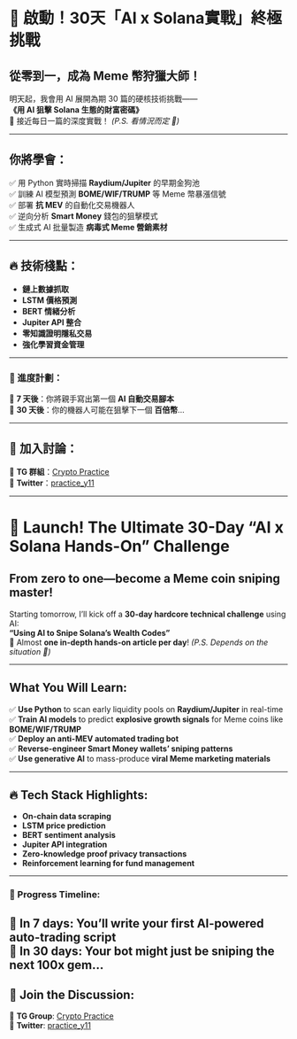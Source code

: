 # 🚀 啟動！30天「AI x Solana實戰」終極挑戰  

## 從零到一，成為 Meme 幣狩獵大師！  

明天起，我會用 AI 展開為期 30 篇的硬核技術挑戰——  
**《用 AI 狙擊 Solana 生態的財富密碼》**  
📌 接近每日一篇的深度實戰！ *(P.S. 看情況而定 🤣)*  

---

## 你將學會：
✅ 用 Python 實時掃描 **Raydium/Jupiter** 的早期金狗池  
✅ 訓練 AI 模型預測 **BOME/WIF/TRUMP** 等 Meme 幣暴漲信號  
✅ 部署 **抗 MEV** 的自動化交易機器人  
✅ 逆向分析 **Smart Money** 錢包的狙擊模式  
✅ 生成式 AI 批量製造 **病毒式 Meme 營銷素材**  

---

## 🔥 技術棧點：
- **鏈上數據抓取**  
- **LSTM 價格預測**  
- **BERT 情緒分析**  
- **Jupiter API 整合**  
- **零知識證明隱私交易**  
- **強化學習資金管理**  

---

### 📆 進度計劃：
📌 **7 天後**：你將親手寫出第一個 **AI 自動交易腳本**  
📌 **30 天後**：你的機器人可能在狙擊下一個 **百倍幣**...  

---

## 🎯 加入討論：
🔗 **TG 群組**：[Crypto Practice](https://t.me/crypto_practice)  
🔗 **Twitter**：[practice_y11](https://x.com/practice_y11)  

---

# 🚀 Launch! The Ultimate 30-Day “AI x Solana Hands-On” Challenge

## From zero to one—become a Meme coin sniping master!  

Starting tomorrow, I’ll kick off a **30-day hardcore technical challenge** using AI:  
**“Using AI to Snipe Solana’s Wealth Codes”**  
📌 Almost **one in-depth hands-on article per day**! *(P.S. Depends on the situation 🤣)*  

---

## What You Will Learn:
✅ **Use Python** to scan early liquidity pools on **Raydium/Jupiter** in real-time  
✅ **Train AI models** to predict **explosive growth signals** for Meme coins like **BOME/WIF/TRUMP**  
✅ **Deploy an anti-MEV automated trading bot**  
✅ **Reverse-engineer Smart Money wallets’ sniping patterns**  
✅ **Use generative AI** to mass-produce **viral Meme marketing materials**  

---

## 🔥 Tech Stack Highlights:
- **On-chain data scraping**  
- **LSTM price prediction**  
- **BERT sentiment analysis**  
- **Jupiter API integration**  
- **Zero-knowledge proof privacy transactions**  
- **Reinforcement learning for fund management**  

---

### 📆 Progress Timeline:
📌 **In 7 days**: You’ll write your first **AI-powered auto-trading script**  
📌 **In 30 days**: Your bot might just be **sniping the next 100x gem**...  
---

## 🎯 Join the Discussion:
🔗 **TG Group**: [Crypto Practice](https://t.me/crypto_practice)  
🔗 **Twitter**: [practice_y11](https://x.com/practice_y11)  
